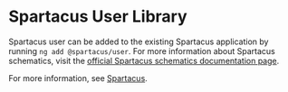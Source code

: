 # Spartacus User Library

Spartacus user can be added to the existing Spartacus application by running `ng add @spartacus/user`. For more information about Spartacus schematics, visit the [official Spartacus schematics documentation page](https://help.sap.com/docs/SAP_COMMERCE_COMPOSABLE_STOREFRONT/31164ec95c7c4136b1d1a4a371cad3c7/e38d45609de04412920a7fc9c13d41e3.html).

For more information, see [Spartacus](https://github.com/SAP/spartacus).
